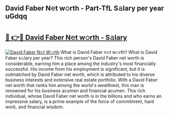 ## David Faber N𝚎t w𝚘rth - Part-TfL S𝚊lary per year uGdqq

# <h2><a href="http://gc0j0m.nevu.top/?p=David+Faber">🔗 👉🔴 David Faber N𝚎t w𝚘rth - S𝚊lary</a></h2>

[![David Faber N𝚎t W𝚘rth](https://i.imgur.com/Oavwk0R.jpeg)](http://gc0j0m.nevu.top/?p=David+Faber)
What is David Faber n𝚎t w𝚘rth? What is David Faber s𝚊lary per year?
This rich person's David Faber net worth is considerable, earning him a place among the industry's most financially successful. His income from his employment is significant, but it is outmatched by David Faber net worth, which is attributed to his diverse business interests and extensive real estate portfolio. With a David Faber net worth that ranks him among the world's wealthiest, this man is renowned for his business acumen and financial acumen. This rich individual, whose David Faber net worth is in the billions and who earns an impressive salary, is a prime example of the force of commitment, hard work, and financial wisdom.
